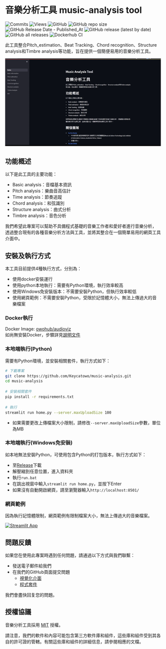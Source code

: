 # 音樂分析工具 music-analysis tool

![Commits](https://img.shields.io/github/commit-activity/m/Keycatowo/music-analysis) ![Views](https://hits.seeyoufarm.com/api/count/incr/badge.svg?url=https%3A%2F%2Fgithub.com%2FKeycatowo%2Fmusic-analysis&count_bg=%2379C83D&title_bg=%23555555&icon=&icon_color=%23E7E7E7&title=Views&edge_flat=false) ![GitHub](https://img.shields.io/github/license/Keycatowo/music-analysis?style=plastic) ![GitHub repo size](https://img.shields.io/github/repo-size/Keycatowo/music-analysis?style=plastic) ![GitHub Release Date - Published_At](https://img.shields.io/github/release-date/Keycatowo/music-analysis) ![GitHub release (latest by date)](https://img.shields.io/github/v/release/Keycatowo/music-analysis) ![GitHub all releases](https://img.shields.io/github/downloads/Keycatowo/music-analysis/total) ![Dockerhub CI](https://github.com/Keycatowo/music-analysis/actions/workflows/docker.yml/badge.svg)



此工具整合Pitch_estimation、Beat Tracking、Chord recognition、Structure analysis和Timbre analysis等功能，旨在提供一個簡便易用的音樂分析工具。


![](fig/demo.gif)

## 功能概述

以下是此工具的主要功能：

- Basic analysis：音檔基本資訊
- Pitch analysis：樂曲音高估計
- Time analysis：節奏追蹤
- Chord analysis：和弦識別
- Structure analysis：曲式分析
- Timbre analysis：音色分析

我們希望此專案可以幫助不具備程式基礎的音樂工作者和愛好者進行音樂分析，
透過整合現有的各種音樂分析方法與工具，並將其整合在一個簡單易用的網頁工具介面中。

## 安裝及執行方式
本工具目前提供4種執行方式，分別為：
+ 使用docker安裝運行
+ 使用python本地執行：需要有Python環境，執行效率較高
+ 使用Windows免安裝版本：不需要安裝Python，但執行效率較低
+ 使用網頁範例：不需要安裝Python，受限於記憶體大小，無法上傳過大的音樂檔案

### Docker執行
Docker Image: [owohub/audioviz](https://hub.docker.com/r/owohub/audioviz)  
如尚無安裝Docker，步驟詳見[說明文件](https://grace1287986s-organization.gitbook.io/audioviz-ui-v2/installation)

### 本地端執行(Python)
需要有Python環境，並安裝相關套件，執行方式如下：
```sh
# 下載專案
git clone https://github.com/Keycatowo/music-analysis.git
cd music-analysis

# 安裝相關套件
pip install -r requirements.txt

# 執行
streamlit run home.py --server.maxUploadSize 100
```
+ 如果需要更改上傳檔案大小限制，請修改`--server.maxUploadSize`參數，單位為MB

### 本地端執行(Windows免安裝)
如本地無法安裝Python，可使用包含Python的打包版本，執行方式如下：
+ 至[Release](https://github.com/Keycatowo/audioviz-webui/releases)下載
+ 解壓縮到任意位置，進入資料夾
+ 執行`run.bat`
+ 在跳出視窗中輸入`streamlit run home.py`，並按下Enter
+ 如果沒有自動開啟網頁，請至瀏覽器輸入`http://localhost:8501/`

### 網頁範例
因為執行記憶體限制，網頁範例有限制檔案大小，無法上傳過大的音樂檔案。

[![Streamlit App](https://static.streamlit.io/badges/streamlit_badge_black_white.svg)](https://audioviz.streamlit.app/)


## 問題反饋
如果您在使用此專案時遇到任何問題，請通過以下方式與我們聯繫：

- 發送電子郵件給我們
- 在我們的GitHub頁面提交問題
    - [視覺化介面](https://github.com/Keycatowo/audioviz-webui/issues)
    - [程式套件](https://github.com/TrangDuLam/audioviz/issues)

我們會盡快回复您的問題。

## 授權協議

音樂分析工具採用 [MIT](https://opensource.org/license/mit/) 授權。

請注意，我們的軟件和內容可能包含第三方軟件庫和組件，這些庫和組件受到其各自的許可證的管轄。有關這些庫和組件的詳細信息，請參閱相應的文檔。







